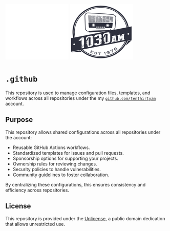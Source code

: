 <!-- markdownlint-disable first-line-h1 no-inline-html -->

<!-- dark mode -->
<img src="docs/images/logo-dark.png#gh-dark-mode-only" alt="tenthirtyam"/>
<!-- light mode -->
<img src="docs/images/logo-light.png#gh-light-mode-only" alt="tenthirtyam"/>

# `.github`

This repository is used to manage configuration files, templates, and workflows across all
repositories under the my [`github.com/tenthirtyam`][tenthirtyam] account.

## Purpose

This repository allows shared configurations across all repositories under the account:

- Reusable GitHub Actions workflows.
- Standardized templates for issues and pull requests.
- Sponsorship options for supporting your projects.
- Ownership rules for reviewing changes.
- Security policies to handle vulnerabilities.
- Community guidelines to foster collaboration.

By centralizing these configurations, this ensures consistency and efficiency across
repositories.

## License

This repository is provided under the [Unlicense][unlicense], a public domain dedication that allows
unrestricted use.

[tenthirtyam]: https://github.com/tenthirtyam
[unlicense]: https://spdx.org/licenses/Unlicense
